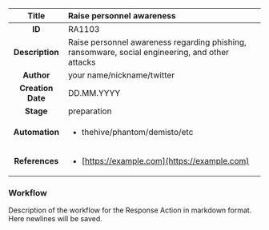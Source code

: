 | Title                       |  Raise personnel awareness         |
|:---------------------------:|:--------------------|
| **ID**                      | RA1103            |
| **Description**             | Raise personnel awareness regarding phishing, ransomware, social engineering, and other attacks   |
| **Author**                  | your name/nickname/twitter        |
| **Creation Date**           | DD.MM.YYYY |
| **Stage**                   | preparation         |
| **Automation** |<ul><li>thehive/phantom/demisto/etc</li></ul>|
| **References** |<ul><li>[https://example.com](https://example.com)</li></ul>|

### Workflow

Description of the workflow for the Response Action in markdown format.  
Here newlines will be saved.  
